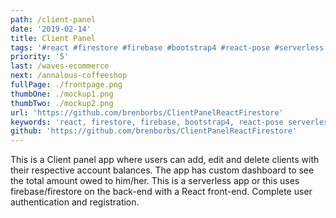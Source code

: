 ```yaml
---
path: /client-panel
date: '2019-02-14'
title: Client Panel
tags: '#react #firestore #firebase #bootstrap4 #react-pose #serverless'
priority: '5'
last: /waves-ecommerce
next: /annalous-coffeeshop
fullPage: ./frontpage.png
thumbOne: ./mockup1.png
thumbTwo: ./mockup2.png
url: 'https://github.com/brenborbs/ClientPanelReactFirestore'
keywords: 'react, firestore, firebase, bootstrap4, react-pose serverless'
github: 'https://github.com/brenborbs/ClientPanelReactFirestore'
---
```


This is a Client panel app where users can add, edit and delete clients with their respective account balances. The app has custom dashboard to see the total amount owed to him/her. This is a serverless app or this uses firebase/firestore on the back-end with a React front-end. Complete user authentication and registration.

